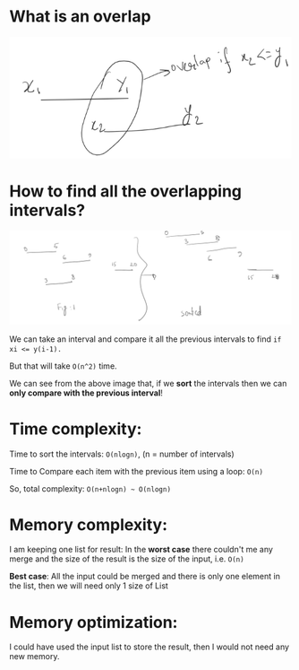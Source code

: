 # What is an overlap
![Overlap](doc/iamge/overlap.PNG)

# How to find all the overlapping intervals?

![Merge idea](doc/iamge/solve-idea.PNG)

We can take an interval and compare it all the previous intervals to find `if xi <= y(i-1).`

But that will take `O(n^2)` time.

We can see from the above image that, if we **sort** the intervals then we can **only compare with the previous interval**!

# Time complexity:
Time to sort the intervals: `O(nlogn)`, (n = number of intervals)

Time to Compare each item with the previous item using a loop: `O(n)`

So, total complexity: `O(n+nlogn) ~ O(nlogn)`

# Memory complexity: 
I am keeping one list for result:
In the **worst case** there couldn't me any merge and the size of the result is the size of the input, i.e. `O(n)`

**Best case**: All the input could be merged and there is only one element in the list, then we will need only 1 size of List

# Memory optimization: 
I could have used the input list to store the result, then I would not need any new memory.
